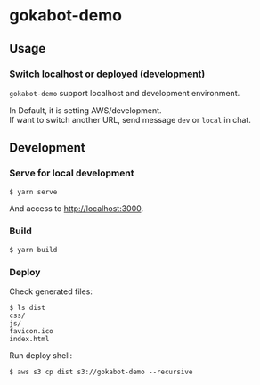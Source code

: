 # gokabot-demo

## Usage

### Switch localhost or deployed (development)

`gokabot-demo` support localhost and development environment.

In Default, it is setting AWS/development.  
If want to switch another URL, send message `dev` or `local` in chat.

## Development

### Serve for local development

```console
$ yarn serve
```

And access to <http://localhost:3000>.

### Build

```console
$ yarn build
```

### Deploy

Check generated files:

```console
$ ls dist
css/
js/
favicon.ico
index.html
```

Run deploy shell:

```console
$ aws s3 cp dist s3://gokabot-demo --recursive
```
